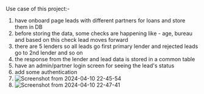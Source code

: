 Use case of this project:-
1. have onboard page leads with different partners for loans and store them in DB
2. before storing the data, some checks are happening like - age, bureau and based on this check lead moves forward
3. there are 5 lenders so all leads go first primary lender and rejected leads go to 2nd lender and so on
4. the response from the lender and lead data is stored in a common table
5. have an admin/partner login screen for seeing the lead's status
6. add some authentication
7. ![Screenshot from 2024-04-10 22-45-54](https://github.com/stndrk/lead_management/assets/114922622/6defb186-6d20-405e-9c03-c076e07c92f1)
8. ![Screenshot from 2024-04-10 22-47-41](https://github.com/stndrk/lead_management/assets/114922622/14d90a1e-a727-4beb-a208-10c87ad31ca8)
